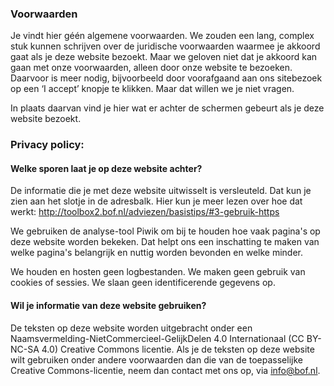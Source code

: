 
### Voorwaarden
Je vindt hier géén algemene voorwaarden. We zouden een lang, complex
stuk kunnen schrijven over de juridische voorwaarden waarmee je akkoord
gaat als je deze website bezoekt. Maar we geloven niet dat je akkoord
kan gaan met onze voorwaarden, alleen door onze website te bezoeken.
Daarvoor is meer nodig, bijvoorbeeld door voorafgaand aan ons sitebezoek
op een ‘I accept’ knopje te klikken. Maar dat willen we je niet vragen.

In plaats daarvan vind je hier wat er achter de schermen gebeurt als je
deze website bezoekt.

### Privacy policy:

#### Welke sporen laat je op deze website achter?
De informatie die je met deze website uitwisselt is versleuteld. Dat kun
je zien aan het slotje in de adresbalk. Hier kun je meer lezen over hoe
dat werkt: http://toolbox2.bof.nl/adviezen/basistips/#3-gebruik-https

We gebruiken de analyse-tool Piwik om bij te houden hoe vaak pagina's op
deze website worden bekeken. Dat helpt ons een inschatting te maken van
welke pagina's belangrijk en nuttig worden bevonden en welke minder.

We houden en hosten geen logbestanden. We maken geen gebruik van cookies
of sessies. We slaan geen identificerende gegevens op.


#### Wil je informatie van deze website gebruiken?
De teksten op deze website worden uitgebracht onder een
Naamsvermelding-NietCommercieel-GelijkDelen 4.0 Internationaal (CC
BY-NC-SA 4.0) Creative Commons licentie. Als je de teksten op deze
website wilt gebruiken onder andere voorwaarden dan die van de
toepasselijke Creative Commons-licentie, neem dan contact met ons op,
via info@bof.nl.